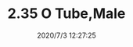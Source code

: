 ﻿---
layout: post 
title: 2.35 O Tube,Male
tags: 
categories: housing-terminal
overview: 2.35 O Tube,Male
series: FA
part_number: FA-M235-30U1822B0
thumb_img: static/202007/426-thumb-20200703202908.jpg
small_img: static/202007/426-20200703202908.jpg
date: 2020/7/3 12:27:25
---



